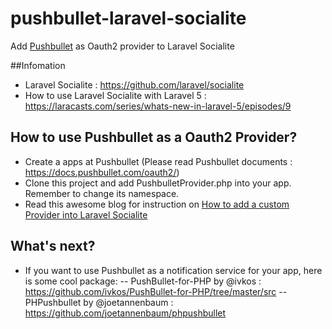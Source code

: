 # pushbullet-laravel-socialite
Add [Pushbullet](http://pushbullet) as Oauth2 provider to Laravel Socialite

##Infomation 

- Laravel  Socialite : https://github.com/laravel/socialite
- How to use Laravel Socialite with Laravel 5 : https://laracasts.com/series/whats-new-in-laravel-5/episodes/9

## How to use Pushbullet as a Oauth2 Provider?

- Create a apps at Pushbullet (Please read Pushbullet documents : https://docs.pushbullet.com/oauth2/)
- Clone this project and add PushbulletProvider.php into your app. Remember to change its namespace.
- Read this awesome blog for instruction on [How to add a custom Provider into Laravel Socialite](https://medium.com/@morrislaptop/adding-auth-providers-to-laravel-socialite-ca0335929e42)

## What's next?

- If you want to use Pushbullet as a notification service for your app, here is some cool package:
-- PushBullet-for-PHP by @ivkos : https://github.com/ivkos/PushBullet-for-PHP/tree/master/src
-- PHPushbullet by @joetannenbaum : https://github.com/joetannenbaum/phpushbullet


